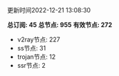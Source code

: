 更新时间2022-12-21 13:08:30

**总订阅: 45**
**总节点: 955**
**有效节点: 272**
- v2ray节点: 227
- ss节点: 31
- trojan节点: 12
- ssr节点: 2
